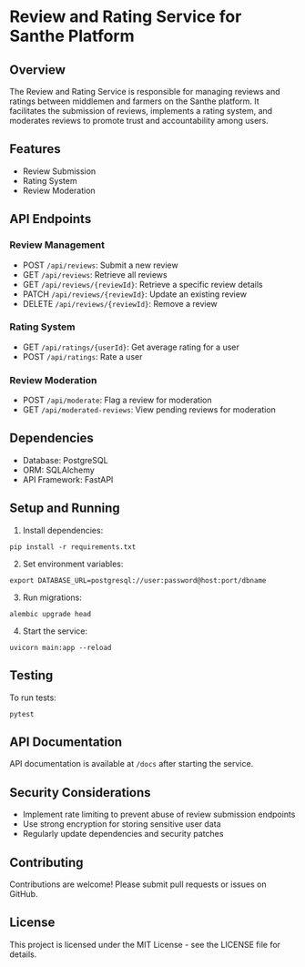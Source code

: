 # Review and Rating Service for Santhe Platform

## Overview

The Review and Rating Service is responsible for managing reviews and ratings between middlemen and farmers on the Santhe platform. It facilitates the submission of reviews, implements a rating system, and moderates reviews to promote trust and accountability among users.

## Features

- Review Submission
- Rating System
- Review Moderation

## API Endpoints

### Review Management

- POST `/api/reviews`: Submit a new review
- GET `/api/reviews`: Retrieve all reviews
- GET `/api/reviews/{reviewId}`: Retrieve a specific review details
- PATCH `/api/reviews/{reviewId}`: Update an existing review
- DELETE `/api/reviews/{reviewId}`: Remove a review

### Rating System

- GET `/api/ratings/{userId}`: Get average rating for a user
- POST `/api/ratings`: Rate a user

### Review Moderation

- POST `/api/moderate`: Flag a review for moderation
- GET `/api/moderated-reviews`: View pending reviews for moderation

## Dependencies

- Database: PostgreSQL
- ORM: SQLAlchemy
- API Framework: FastAPI

## Setup and Running

1. Install dependencies:
```
pip install -r requirements.txt
```

2. Set environment variables:
```
export DATABASE_URL=postgresql://user:password@host:port/dbname
```

3. Run migrations:
```
alembic upgrade head
```

4. Start the service:
```
uvicorn main:app --reload
```

## Testing

To run tests:
```
pytest
```

## API Documentation

API documentation is available at `/docs` after starting the service.

## Security Considerations

- Implement rate limiting to prevent abuse of review submission endpoints
- Use strong encryption for storing sensitive user data
- Regularly update dependencies and security patches

## Contributing

Contributions are welcome! Please submit pull requests or issues on GitHub.

## License

This project is licensed under the MIT License - see the LICENSE file for details.
